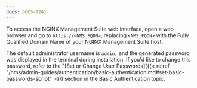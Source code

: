```yaml
---
docs: DOCS-1241
---
```


To access the NGINX Management Suite web interface, open a web browser and go to `https://<NMS_FQDN>`, replacing `<NMS_FQDN>` with the Fully Qualified Domain Name of your NGINX Management Suite host.

The default administrator username is `admin,` and the generated password was displayed in the terminal during installation. If you'd like to change this password, refer to the "[Set or Change User Passwords]({{< relref "/nms/admin-guides/authentication/basic-authentication.md#set-basic-passwords-script" >}}) section in the Basic Authentication topic.
